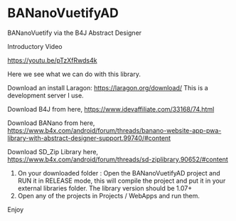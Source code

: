 # BANanoVuetifyAD
BANanoVuetify via the B4J Abstract Designer

Introductory Video

https://youtu.be/pTzXfRwds4k

Here we see what we can do with this library.

Download an install Laragon: https://laragon.org/download/ This is a development server I use.

Download B4J from here, https://www.idevaffiliate.com/33168/74.html

Download BANano from here, https://www.b4x.com/android/forum/threads/banano-website-app-pwa-library-with-abstract-designer-support.99740/#content

Download SD_Zip Library here, https://www.b4x.com/android/forum/threads/sd-ziplibrary.90652/#content

1. On your downloaded folder : Open the BANanoVuetifyAD project and RUN it in RELEASE mode, this will compile the project and put it in your external libraries folder. The library version should be 1.07+
2. Open any of the projects in Projects / WebApps and run them.

Enjoy
